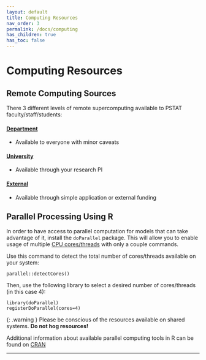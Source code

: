 ```yaml
---
layout: default
title: Computing Resources
nav_order: 3
permalink: /docs/computing
has_children: true
has_toc: false
---
```


# Computing Resources

## Remote Computing Sources

There 3 different levels of remote supercomputing available to PSTAT faculty/staff/students:

#### [**Department**](./department-sources)
- Available to everyone with minor caveats

#### [**University**](./university-sources)
- Available through your research PI

#### [**External**](./external-sources)
- Available through simple application or external funding

## Parallel Processing Using R

In order to have access to parallel computation for models that can take advantage of it, install the `doParallel` package. This will allow you to enable usage of multiple [CPU cores/threads](https://unix.stackexchange.com/a/88285) with only a couple commands.  

Use this command to detect the total number of cores/threads available on your system:

```
parallel::detectCores()
```

Then, use the following library to select a desired number of cores/threads (in this case 4):

```
library(doParallel)
registerDoParallel(cores=4)
```

{: .warning }
Please be conscious of the resources available on shared systems.  **Do not hog resources!**

Additional information about available parallel computing tools in R can be found on [CRAN](https://cran.r-project.org/web/views/HighPerformanceComputing.html)

----